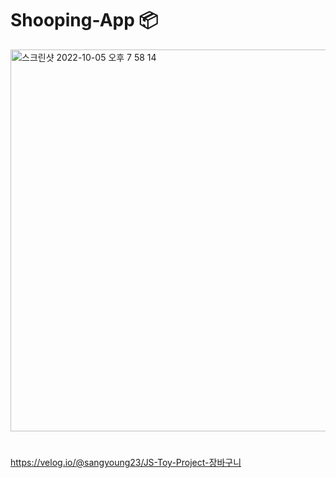 # Shooping-App 📦

<img width="611" alt="스크린샷 2022-10-05 오후 7 58 14" src="https://user-images.githubusercontent.com/76932869/194045066-d2accd17-b20b-43cb-aa36-4cae3d550c32.png">

#

https://velog.io/@sangyoung23/JS-Toy-Project-장바구니
